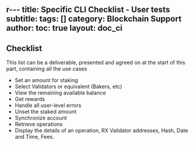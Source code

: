 r---
title: Specific CLI Checklist - User tests
subtitle:
tags: []
category: Blockchain Support
author:
toc: true
layout: doc_ci
---


## Checklist

This list can be a deliverable, presented and agreed on at the start of this part, containing all the use cases

- Set an amount for staking
- Select Validators or equivalent (Bakers, etc)
- View the remaining available balance
- Get rewards
- Handle all user-level errors
- Unset the staked amount
- Synchronize account
- Retrieve operations
- Display the details of an operation, RX Validator addresses, Hash, Date and Time, Fees.

